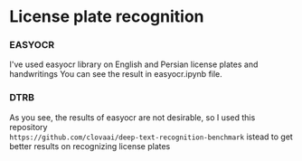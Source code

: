 # License plate recognition
### EASYOCR 
 I've used easyocr library on English and Persian license plates and handwritings
You can see the result in easyocr.ipynb file.  
### DTRB
As you see, the results of easyocr are not desirable, so I used this repository  
```https://github.com/clovaai/deep-text-recognition-benchmark``` istead to get better results on recognizing license plates


